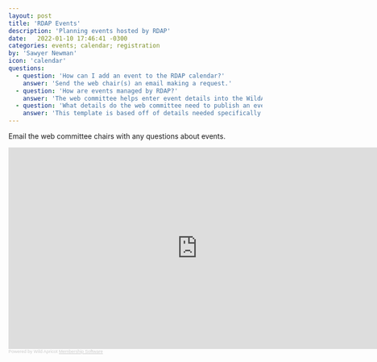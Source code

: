 ```yaml
---
layout: post
title: 'RDAP Events'
description: 'Planning events hosted by RDAP'
date:   2022-01-10 17:46:41 -0300
categories: events; calendar; registration
by: 'Sawyer Newman'
icon: 'calendar'
questions:
  - question: 'How can I add an event to the RDAP calendar?'
    answer: 'Send the web chair(s) an email making a request.'
  - question: 'How are events managed by RDAP?'
    answer: 'The web committee helps enter event details into the WildApricot system and manages resulting event related data. This includes handing regiration forms and registrant data. Event organizers are responsible for external facing event related communication.'
  - question: 'What details do the web committee need to publish an event'
    answer: 'This template is based off of details needed specifically for the Summit, but this form is a good place to start:  https://docs.google.com/spreadsheets/d/1Krva4f5i1Rs_7tTCXUrt5FMMGp8X0GcmvafbURSD8E0/edit#gid=0.'
---
```


Email the web committee chairs with any questions about events.

<iframe width='750px' height='400px' frameborder='no' src='https://rdapassociation.org/widget/events'  onload='tryToEnableWACookies("https://rdapassociation.org");' ></iframe><br/><font style='color:#ccc;font-size:9px;font-family: Verdana, Arial, Helvetica, sans-serif;'>Powered by Wild Apricot <a style='color:#ccc' href='http://www.wildapricot.com/features' target='_blank'>Membership Software</a></font><script  type="text/javascript" language="javascript" src="https://rdapassociation.org/Common/EnableCookies.js" ></script>

